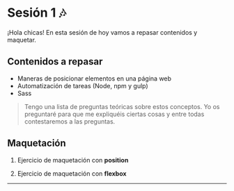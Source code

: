 # Sesión 1 🎶

¡Hola chicas! En esta sesión de hoy vamos a repasar contenidos y maquetar.



## Contenidos a repasar

- Maneras de posicionar elementos en una página web
- Automatización de tareas (Node, npm y gulp)
- Sass

> Tengo una lista de preguntas teóricas sobre estos conceptos. Yo os preguntaré para que me expliquéis ciertas cosas y entre todas contestaremos a las preguntas. 

## Maquetación

1. Ejercicio de maquetación con **position**

1. Ejercicio de maquetación con **flexbox**

---

## 